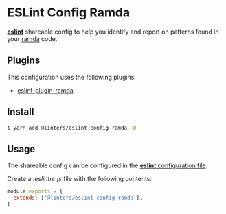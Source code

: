 # ESLint Config Ramda

[**eslint**](https://github.com/eslint/eslint) shareable config to help you identify and report on patterns found in your [ramda](https://github.com/ramda/ramda) code.

## Plugins

This configuration uses the following plugins:

- [eslint-plugin-ramda](https://github.com/ramda/eslint-plugin-ramda)

## Install

```bash
$ yarn add @linters/eslint-config-ramda -D
```

## Usage

The shareable config can be configured in the [**eslint** configuration file](https://eslint.org/docs/user-guide/configuring):

Create a _.eslintrc.js_ file with the following contents:

```js
module.exports = {
  extends: ['@linters/eslint-config-ramda'],
}
```
